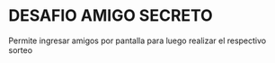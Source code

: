 # DESAFIO AMIGO SECRETO
Permite ingresar amigos por pantalla para luego realizar el respectivo sorteo
